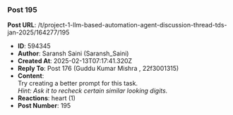 ### Post 195
**Post URL**: /t/project-1-llm-based-automation-agent-discussion-thread-tds-jan-2025/164277/195
- **ID**: 594345
- **Author**: Saransh Saini (Saransh_Saini)
- **Created At**: 2025-02-13T07:17:41.320Z
- **Reply To**: Post 176 (Guddu Kumar Mishra , 22f3001315)
- **Content**:  
  Try creating a better prompt for this task.<br>
<em>Hint: Ask it to recheck certain similar looking digits.</em>
- **Reactions**: heart (1)
- **Post Number**: 195

